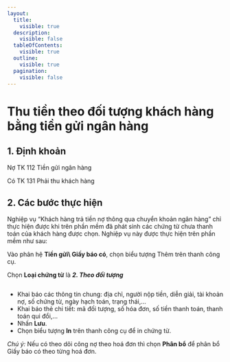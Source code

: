 ```yaml
---
layout:
  title:
    visible: true
  description:
    visible: false
  tableOfContents:
    visible: true
  outline:
    visible: true
  pagination:
    visible: false
---
```


# Thu tiền theo đối tượng khách hàng bằng tiền gửi ngân hàng

## 1.      Định khoản

Nợ TK 112                      Tiền gửi ngân hàng

&#x20;     Có TK 131                 Phải thu khách hàng

## 2.      Các bước thực hiện

Nghiệp vụ “Khách hàng trả tiền nợ thông qua chuyển khoản ngân hàng” chỉ thực hiện được khi trên phần mềm đã phát sinh các chứng từ chưa thanh toán của khách hàng được chọn. Nghiệp vụ này được thực hiện trên phần mềm như sau:

Vào phân hệ **Tiền gửi\ Giấy báo có**, chọn biểu tượng Thêm trên thanh công cụ.

Chọn **Loại chứng từ**  là _**2. Theo đối tượng**_

<figure><img src=".gitbook/assets/sb_image (38).png" alt=""><figcaption></figcaption></figure>

* Khai báo các thông tin chung: địa chỉ, người nộp tiền, diễn giải, tài khoản nợ, số chứng từ, ngày hạch toán, trạng thái,…
* Khai báo thẻ chi tiết: mã đối tượng, số hóa đơn, số tiền thanh toán, thanh toán qui đổi,…
* Nhấn **Lưu**.
* Chọn biểu tượng **In** trên thanh công cụ để in chứng từ.

_Chú ý:_ Nếu có theo dõi công nợ theo hoá đơn thì chọn **Phân bổ** để phân bổ Giấy báo có theo từng hoá đơn.

<figure><img src=".gitbook/assets/sb_image (10).png" alt=""><figcaption></figcaption></figure>

<figure><img src=".gitbook/assets/sb_image (11).png" alt=""><figcaption></figcaption></figure>
